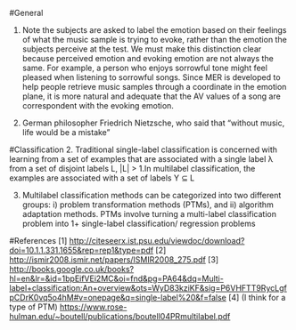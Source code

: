 #General
 1. Note the subjects are asked to label the emotion
 based on their feelings of what the music sample is
 trying to evoke, rather than the emotion the subjects
 perceive at the test. We must make this distinction
 clear because perceived emotion and evoking emotion
 are not always the same. For example, a person who
 enjoys sorrowful tone might feel pleased when listening
 to sorrowful songs. Since MER is developed to help
 people retrieve music samples through a coordinate in the
 emotion plane, it is more natural and adequate that the AV
 values of a song are correspondent with the evoking emotion.

 2.  German philosopher Friedrich Nietzsche, who said that
 “without music, life would be a mistake”

#Classification
 2. Traditional
 single-label classification is concerned with learning from
 a set of examples that are associated with a single label λ
 from a set of disjoint labels L, |L| > 1.In multilabel
 classification, the examples are associated with a set of
 labels Y ⊆ L

 3. Multilabel classification methods can be categorized into
 two different groups: i) problem transformation methods (PTMs),
  and ii) algorithm adaptation methods.
  PTMs involve turning a multi-label classification problem into
  1+ single-label classification/ regression problems

#References
 [1] http://citeseerx.ist.psu.edu/viewdoc/download?doi=10.1.1.331.1655&rep=rep1&type=pdf
 [2] http://ismir2008.ismir.net/papers/ISMIR2008_275.pdf
 [3] http://books.google.co.uk/books?hl=en&lr=&id=1bpEifVEi2MC&oi=fnd&pg=PA64&dq=Multi-label+classification:An+overview&ots=WyD83kziKF&sig=P6VHFTT9RycLgfpCDrK0vq5o4hM#v=onepage&q=single-label%20&f=false
 [4] (I think for a type of PTM) https://www.rose-hulman.edu/~boutell/publications/boutell04PRmultilabel.pdf
